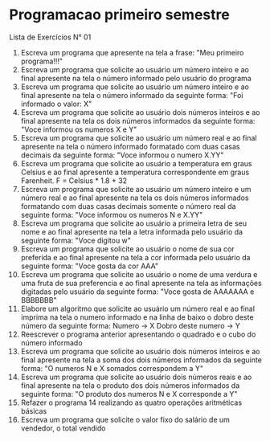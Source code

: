 # Programacao primeiro semestre
Lista de Exercícios N° 01
1. Escreva um programa que apresente na tela a frase: "Meu primeiro programa!!!"
2. Escreva um programa que solicite ao usuário um número inteiro e ao final apresente na tela
o número informado pelo usuário do programa
3. Escreva um programa que solicite ao usuário um número inteiro e ao final apresente na tela
o número informado da seguinte forma: "Foi informado o valor: X"
4. Escreva um programa que solicite ao usuário dois números inteiros e ao final apresente na
tela os dois números informados da seguinte forma: "Voce informou os numeros X e Y"
5. Escreva um programa que solicite ao usuário um número real e ao final apresente na tela o
número informado formatado com duas casas decimais da seguinte forma: "Voce informou
o numero X.YY"
6. Escreva um programa que solicite ao usuário a temperatura em graus Celsius e ao final
apresente a temperatura correspondente em graus Farenheit. F = Celsius * 1.8 + 32
7. Escreva um programa que solicite ao usuário um número inteiro e um número real e ao final
apresente na tela os dois números informados formatando com duas casas decimais
somente o número real da seguinte forma: "Voce informou os numeros N e X.YY"
8. Escreva um programa que solicite ao usuário a primeira letra de seu nome e ao final
apresente na tela a letra informada pelo usuário da seguinte forma: "Voce digitou w"
9. Escreva um programa que solicite ao usuário o nome de sua cor preferida e ao final
apresente na tela a cor informada pelo usuário da seguinte forma: "Voce gosta da cor AAA"
10. Escreva um programa que solicite ao usuário o nome de uma verdura e uma fruta de sua
preferencia e ao final apresente na tela as informações digitadas pelo usuário da seguinte
forma: "Voce gosta de AAAAAAA e BBBBBBB"
11. Elabore um algoritmo que solicite ao usuário um número real e ao final imprima na tela o
numero informado e na linha de baixo o dobro deste número da seguinte forma:
Numero -> X
Dobro deste numero -> Y
12. Reescrever o programa anterior apresentando o quadrado e o cubo do número informado
13. Escreva um programa que solicite ao usuário dois números inteiros e ao final apresente
na tela a soma dos dois números informados da seguinte forma: "O numeros N e X
somados correspondem a Y"
14. Escreva um programa que solicite ao usuário dois números reais e ao final apresente na
tela o produto dos dois números informados da seguinte forma: "O produto dos numeros N
e X corresponde a Y"
15. Refazer o programa 14 realizando as quatro operações aritméticas básicas
16. Escreva um programa que solicite o valor fixo do salário de um vendedor, o total vendido
